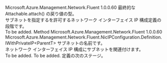 <Type Name="IWithSubnet&lt;ParentT&gt;" FullName="Microsoft.Azure.Management.Network.Fluent.NicIPConfiguration.Definition.IWithSubnet&lt;ParentT&gt;">
  <TypeSignature Language="C#" Value="public interface IWithSubnet&lt;ParentT&gt;" />
  <TypeSignature Language="ILAsm" Value=".class public interface auto ansi abstract IWithSubnet`1&lt;ParentT&gt;" />
  <TypeSignature Language="DocId" Value="T:Microsoft.Azure.Management.Network.Fluent.NicIPConfiguration.Definition.IWithSubnet`1" />
  <TypeSignature Language="VB.NET" Value="Public Interface IWithSubnet(Of ParentT)" />
  <TypeSignature Language="F#" Value="type IWithSubnet&lt;'ParentT&gt; = interface" />
  <AssemblyInfo>
    <AssemblyName>Microsoft.Azure.Management.Network.Fluent</AssemblyName>
    <AssemblyVersion>1.0.0.60</AssemblyVersion>
  </AssemblyInfo>
  <TypeParameters>
    <TypeParameter Name="ParentT" />
  </TypeParameters>
  <Interfaces />
  <Docs>
    <typeparam name="ParentT">最終的な Attachable.attach() の戻り値の型。</typeparam>
    <summary>
            サブネットを指定するを許可するネットワーク インターフェイス IP 構成定義の段階です。
            </summary>
    <remarks>To be added.</remarks>
  </Docs>
  <Members>
    <Member MemberName="WithSubnet">
      <MemberSignature Language="C#" Value="public Microsoft.Azure.Management.Network.Fluent.NicIPConfiguration.Definition.IWithPrivateIP&lt;ParentT&gt; WithSubnet (string name);" />
      <MemberSignature Language="ILAsm" Value=".method public hidebysig newslot virtual instance class Microsoft.Azure.Management.Network.Fluent.NicIPConfiguration.Definition.IWithPrivateIP`1&lt;!ParentT&gt; WithSubnet(string name) cil managed" />
      <MemberSignature Language="DocId" Value="M:Microsoft.Azure.Management.Network.Fluent.NicIPConfiguration.Definition.IWithSubnet`1.WithSubnet(System.String)" />
      <MemberSignature Language="VB.NET" Value="Public Function WithSubnet (name As String) As IWithPrivateIP(Of ParentT)" />
      <MemberSignature Language="F#" Value="abstract member WithSubnet : string -&gt; Microsoft.Azure.Management.Network.Fluent.NicIPConfiguration.Definition.IWithPrivateIP&lt;'ParentT&gt;" Usage="iWithSubnet.WithSubnet name" />
      <MemberType>Method</MemberType>
      <AssemblyInfo>
        <AssemblyName>Microsoft.Azure.Management.Network.Fluent</AssemblyName>
        <AssemblyVersion>1.0.0.60</AssemblyVersion>
      </AssemblyInfo>
      <ReturnValue>
        <ReturnType>Microsoft.Azure.Management.Network.Fluent.NicIPConfiguration.Definition.IWithPrivateIP&lt;ParentT&gt;</ReturnType>
      </ReturnValue>
      <Parameters>
        <Parameter Name="name" Type="System.String" />
      </Parameters>
      <Docs>
        <param name="name">サブネットの名前です。</param>
        <summary>
            ネットワーク インターフェイス IP 構成にサブネットを関連付けます。
            </summary>
        <returns>To be added.</returns>
        <remarks>To be added.</remarks>
        <return>定義の次のステージ。</return>
      </Docs>
    </Member>
  </Members>
</Type>
